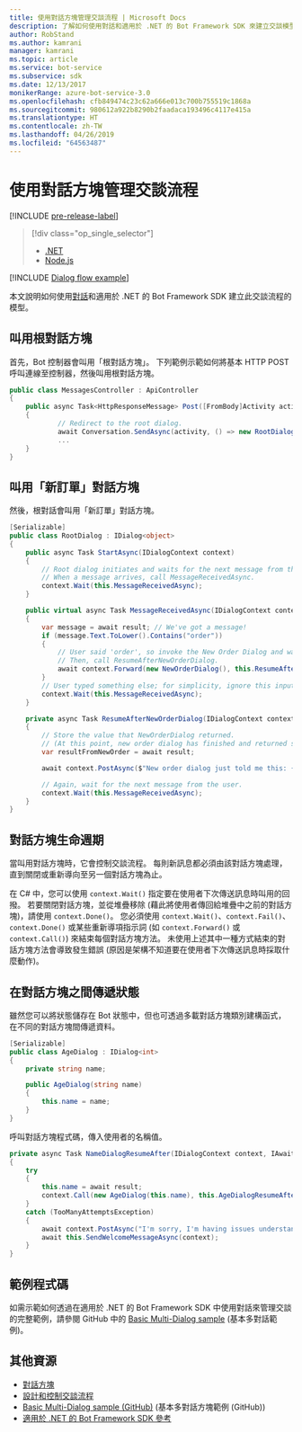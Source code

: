 ```yaml
---
title: 使用對話方塊管理交談流程 | Microsoft Docs
description: 了解如何使用對話和適用於 .NET 的 Bot Framework SDK 來建立交談模型及管理交談流程。
author: RobStand
ms.author: kamrani
manager: kamrani
ms.topic: article
ms.service: bot-service
ms.subservice: sdk
ms.date: 12/13/2017
monikerRange: azure-bot-service-3.0
ms.openlocfilehash: cfb849474c23c62a666e013c700b755519c1868a
ms.sourcegitcommit: 980612a922b8290b2faadaca193496c4117e415a
ms.translationtype: HT
ms.contentlocale: zh-TW
ms.lasthandoff: 04/26/2019
ms.locfileid: "64563487"
---
```

# <a name="manage-conversation-flow-with-dialogs"></a>使用對話方塊管理交談流程

[!INCLUDE [pre-release-label](../includes/pre-release-label-v3.md)]

> [!div class="op_single_selector"]
> - [.NET](../dotnet/bot-builder-dotnet-manage-conversation-flow.md)
> - [Node.js](../nodejs/bot-builder-nodejs-dialog-manage-conversation-flow.md)

[!INCLUDE [Dialog flow example](../includes/snippet-dotnet-manage-conversation-flow-intro.md)]

本文說明如何使用[對話](bot-builder-dotnet-dialogs.md)和適用於 .NET 的 Bot Framework SDK 建立此交談流程的模型。 

## <a name="invoke-the-root-dialog"></a>叫用根對話方塊

首先，Bot 控制器會叫用「根對話方塊」。 下列範例示範如何將基本 HTTP POST 呼叫連線至控制器，然後叫用根對話方塊。 

```cs
public class MessagesController : ApiController
{
    public async Task<HttpResponseMessage> Post([FromBody]Activity activity)
    {
            // Redirect to the root dialog.
            await Conversation.SendAsync(activity, () => new RootDialog()); 
            ...
    }
}
```

## <a name="invoke-the-new-order-dialog"></a>叫用「新訂單」對話方塊

然後，根對話會叫用「新訂單」對話方塊。 

```cs
[Serializable]
public class RootDialog : IDialog<object>
{
    public async Task StartAsync(IDialogContext context)
    {
        // Root dialog initiates and waits for the next message from the user. 
        // When a message arrives, call MessageReceivedAsync.
        context.Wait(this.MessageReceivedAsync); 
    }

    public virtual async Task MessageReceivedAsync(IDialogContext context, IAwaitable<IMessageActivity> result)
    {
        var message = await result; // We've got a message!
        if (message.Text.ToLower().Contains("order"))
        {
            // User said 'order', so invoke the New Order Dialog and wait for it to finish.
            // Then, call ResumeAfterNewOrderDialog.
            await context.Forward(new NewOrderDialog(), this.ResumeAfterNewOrderDialog, message, CancellationToken.None);
        }
        // User typed something else; for simplicity, ignore this input and wait for the next message.
        context.Wait(this.MessageReceivedAsync);
    }

    private async Task ResumeAfterNewOrderDialog(IDialogContext context, IAwaitable<string> result)
    {
        // Store the value that NewOrderDialog returned. 
        // (At this point, new order dialog has finished and returned some value to use within the root dialog.)
        var resultFromNewOrder = await result;

        await context.PostAsync($"New order dialog just told me this: {resultFromNewOrder}");

        // Again, wait for the next message from the user.
        context.Wait(this.MessageReceivedAsync);
    }
}
```

## <a id="dialog-lifecycle"></a> 對話方塊生命週期

當叫用對話方塊時，它會控制交談流程。 每則新訊息都必須由該對話方塊處理，直到關閉或重新導向至另一個對話方塊為止。 

在 C# 中，您可以使用 `context.Wait()` 指定要在使用者下次傳送訊息時叫用的回撥。 若要關閉對話方塊，並從堆疊移除 (藉此將使用者傳回給堆疊中之前的對話方塊)，請使用 `context.Done()`。 您必須使用 `context.Wait()`、`context.Fail()`、`context.Done()` 或某些重新導項指示詞 (如 `context.Forward()` 或 `context.Call()`) 來結束每個對話方塊方法。 未使用上述其中一種方式結束的對話方塊方法會導致發生錯誤 (原因是架構不知道要在使用者下次傳送訊息時採取什麼動作)。

## <a name="passing-state-between-dialogs"></a>在對話方塊之間傳遞狀態

雖然您可以將狀態儲存在 Bot 狀態中，但也可透過多載對話方塊類別建構函式，在不同的對話方塊間傳遞資料。

```cs
[Serializable]
public class AgeDialog : IDialog<int>
{
    private string name;

    public AgeDialog(string name)
    {
        this.name = name;
    }
}
 ```

呼叫對話方塊程式碼，傳入使用者的名稱值。

```cs
private async Task NameDialogResumeAfter(IDialogContext context, IAwaitable<string> result)
{
    try
    {
        this.name = await result;
        context.Call(new AgeDialog(this.name), this.AgeDialogResumeAfter);
    }
    catch (TooManyAttemptsException)
    {
        await context.PostAsync("I'm sorry, I'm having issues understanding you. Let's try again.");
        await this.SendWelcomeMessageAsync(context);
    }
}
```

## <a name="sample-code"></a>範例程式碼 

如需示範如何透過在適用於 .NET 的 Bot Framework SDK 中使用對話來管理交談的完整範例，請參閱 GitHub 中的 [Basic Multi-Dialog sample](https://aka.ms/v3cs-MultiDialog-Sample) (基本多對話範例)。

## <a name="additional-resources"></a>其他資源

- [對話方塊](bot-builder-dotnet-dialogs.md)
- [設計和控制交談流程](../bot-service-design-conversation-flow.md)
- [Basic Multi-Dialog sample (GitHub)](https://aka.ms/v3cs-MultiDialog-Sample) (基本多對話方塊範例 (GitHub))
- <a href="/dotnet/api/?view=botbuilder-3.11.0" target="_blank">適用於 .NET 的 Bot Framework SDK 參考</a>
